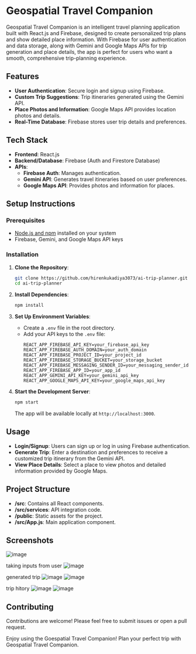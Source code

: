 # Geospatial Travel Companion

Geospatial Travel Companion is an intelligent travel planning application built with React.js and Firebase, designed to create personalized trip plans and show detailed place information. With Firebase for user authentication and data storage, along with Gemini and Google Maps APIs for trip generation and place details, the app is perfect for users who want a smooth, comprehensive trip-planning experience.

## Features

- **User Authentication**: Secure login and signup using Firebase.
- **Custom Trip Suggestions**: Trip itineraries generated using the Gemini API.
- **Place Photos and Information**: Google Maps API provides location photos and details.
- **Real-Time Database**: Firebase stores user trip details and preferences.

## Tech Stack

- **Frontend**: React.js
- **Backend/Database**: Firebase (Auth and Firestore Database)
- **APIs**:
  - **Firebase Auth**: Manages authentication.
  - **Gemini API**: Generates travel itineraries based on user preferences.
  - **Google Maps API**: Provides photos and information for places.

## Setup Instructions

### Prerequisites

- [Node.js and npm](https://nodejs.org/) installed on your system
- Firebase, Gemini, and Google Maps API keys

### Installation

1. **Clone the Repository**:
    ```bash
    git clone https://github.com/hirenkukadiya3073/ai-trip-planner.git
    cd ai-trip-planner
    ```

2. **Install Dependencies**:
    ```bash
    npm install
    ```

3. **Set Up Environment Variables**:
   - Create a `.env` file in the root directory.
   - Add your API keys to the `.env` file:
     ```plaintext
     REACT_APP_FIREBASE_API_KEY=your_firebase_api_key
     REACT_APP_FIREBASE_AUTH_DOMAIN=your_auth_domain
     REACT_APP_FIREBASE_PROJECT_ID=your_project_id
     REACT_APP_FIREBASE_STORAGE_BUCKET=your_storage_bucket
     REACT_APP_FIREBASE_MESSAGING_SENDER_ID=your_messaging_sender_id
     REACT_APP_FIREBASE_APP_ID=your_app_id
     REACT_APP_GEMINI_API_KEY=your_gemini_api_key
     REACT_APP_GOOGLE_MAPS_API_KEY=your_google_maps_api_key
     ```

4. **Start the Development Server**:
    ```bash
    npm start
    ```
   The app will be available locally at `http://localhost:3000`.

## Usage

- **Login/Signup**: Users can sign up or log in using Firebase authentication.
- **Generate Trip**: Enter a destination and preferences to receive a customized trip itinerary from the Gemini API.
- **View Place Details**: Select a place to view photos and detailed information provided by Google Maps.

## Project Structure

- **/src**: Contains all React components.
- **/src/services**: API integration code.
- **/public**: Static assets for the project.
- **/src/App.js**: Main application component.

## Screenshots

![image](https://github.com/user-attachments/assets/f2d2ccc3-09df-40b0-aa18-c3f5219c52ba)


taking inputs from user 
![image](https://github.com/user-attachments/assets/3e134b3a-1b1e-4293-b9e1-fe3ddba57d4f)


generated trip
![image](https://github.com/user-attachments/assets/636efc3b-5ee7-4e49-8590-12bbdf008254)
![image](https://github.com/user-attachments/assets/0870e62a-948b-46d3-b1ee-09d9f3a83a04)

trip hitory
![image](https://github.com/user-attachments/assets/cfb6306b-1f7c-4ba7-9733-6a636068a524)
![image](https://github.com/user-attachments/assets/09f8fa0a-c397-408e-835e-0b452ac9f5a8)


## Contributing

Contributions are welcome! Please feel free to submit issues or open a pull request.


Enjoy using the Goespatial Travel Companion! Plan your perfect trip with Geospatial Travel Companion.
